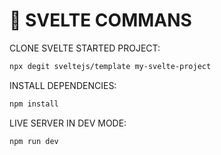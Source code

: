 # 🚀 SVELTE COMMANS

CLONE SVELTE STARTED PROJECT:
```sh
npx degit sveltejs/template my-svelte-project
```

INSTALL DEPENDENCIES:
```sh
npm install
```

LIVE SERVER IN DEV MODE:
```sh
npm run dev
```
